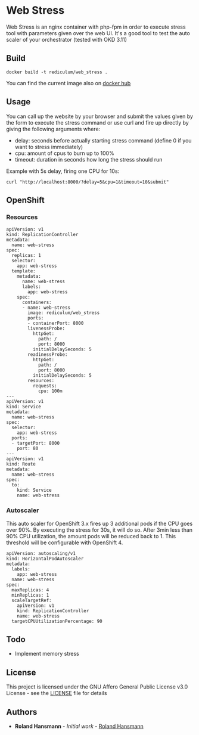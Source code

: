 # Web Stress
Web Stress is an nginx container with php-fpm in order to execute stress tool with parameters given over the web UI. It's a good tool to test the auto scaler of your orchestrator (tested with OKD 3.11)
## Build
```
docker build -t rediculum/web_stress .
```
You can find the current image also on [docker hub](https://hub.docker.com/repository/docker/rediculum/web_stress)
## Usage
You can call up the website by your browser and submit the values given by the form to execute the stress command or use curl and fire up directly by giving the following arguments where:
- delay: seconds before actually starting stress command (define 0 if you want to stress immediately)
- cpu: amount of cpus to burn up to 100%
- timeout: duration in seconds how long the stress should run

Example with 5s delay, firing one CPU for 10s:
```
curl "http://localhost:8000/?delay=5&cpu=1&timeout=10&submit"
```

## OpenShift
### Resources
```
apiVersion: v1
kind: ReplicationController
metadata:
  name: web-stress
spec:
  replicas: 1
  selector:
    app: web-stress
  template:
    metadata:
      name: web-stress
      labels:
        app: web-stress
    spec:
      containers:
      - name: web-stress
        image: rediculum/web_stress
        ports:
        - containerPort: 8000
        livenessProbe:
          httpGet:
            path: /
            port: 8000
          initialDelaySeconds: 5
        readinessProbe:
          httpGet:
            path: /
            port: 8000
          initialDelaySeconds: 5
        resources:
          requests:
            cpu: 100m
---
apiVersion: v1
kind: Service
metadata:
  name: web-stress
spec:
  selector:
    app: web-stress
  ports:
  - targetPort: 8000
    port: 80
---
apiVersion: v1
kind: Route
metadata:
  name: web-stress
spec:
  to:
    kind: Service
    name: web-stress
```
### Autoscaler
This auto scaler for OpenShift 3.x fires up 3 additional pods if the CPU goes over 90%. By executing the stress for 30s, it will do so. After 3min less than 90% CPU utilization, the amount pods will be reduced back to 1. This threshold will be configurable with OpenShift 4.
```
apiVersion: autoscaling/v1
kind: HorizontalPodAutoscaler
metadata:
  labels:
    app: web-stress
  name: web-stress
spec:
  maxReplicas: 4
  minReplicas: 1
  scaleTargetRef:
    apiVersion: v1
    kind: ReplicationController
    name: web-stress
  targetCPUUtilizationPercentage: 90
```
## Todo
- Implement memory stress

## License
This project is licensed under the GNU Affero General Public License v3.0 License - see the [LICENSE](LICENSE)
 file for details

## Authors
* **Roland Hansmann** - *Initial work* - [Roland Hansmann](https://github.com/rediculum)

